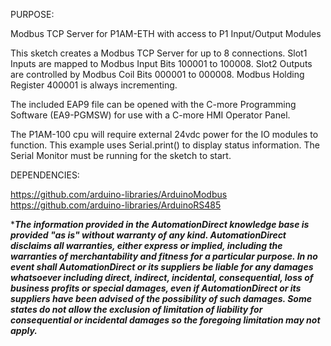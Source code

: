   PURPOSE:  

  Modbus TCP Server for P1AM-ETH with 
  access to P1 Input/Output Modules

  This sketch creates a Modbus TCP Server for up to 8 connections.
  Slot1 Inputs are mapped to Modbus Input Bits 100001 to 100008.
  Slot2 Outputs are controlled by Modbus Coil Bits 000001 to 000008.
  Modbus Holding Register 400001 is always incrementing.

  The included EAP9 file can be opened with the C-more Programming
  Software (EA9-PGMSW) for use with a C-more HMI Operator Panel.

  The P1AM-100 cpu will require external 24vdc power
  for the IO modules to function.  This example uses
  Serial.print() to display status information.  The
  Serial Monitor must be running for the sketch to start.


  DEPENDENCIES:

  https://github.com/arduino-libraries/ArduinoModbus \
  https://github.com/arduino-libraries/ArduinoRS485
  
  ******The information provided in the AutomationDirect knowledge base is provided "as is" without warranty of any kind. AutomationDirect disclaims all warranties, either express or implied, including the warranties of merchantability and fitness for a particular purpose. In no event shall AutomationDirect or its suppliers be liable for any damages whatsoever including direct, indirect, incidental, consequential, loss of business profits or special damages, even if AutomationDirect or its suppliers have been advised of the possibility of such damages. Some states do not allow the exclusion of limitation of liability for consequential or incidental damages so the foregoing limitation may not apply.*****
  
